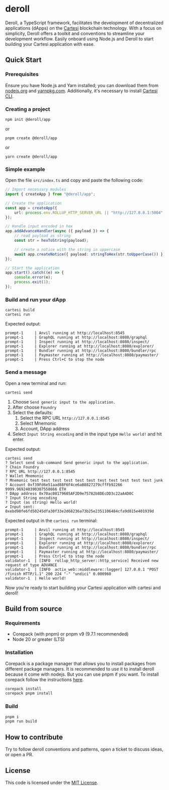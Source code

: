 # deroll

Deroll, a TypeScript framework, facilitates the development of decentralized applications (dApps) on the [Cartesi](https://cartesi.io) blockchain technology. With a focus on simplicity, Deroll offers a toolkit and conventions to streamline your development workflow. Easily onboard using Node.js and Deroll to start building your Cartesi application with ease.

## Quick Start

### Prerequisites

Ensure you have Node.js and Yarn installed; you can download them from [nodejs.org](https://nodejs.org/) and [yarnpkg.com](https://yarnpkg.com/). Additionally, it's necessary to install [Cartesi CLI](https://docs.cartesi.io/).

### Creating a project

```shell
npm init @deroll/app
```

or

```shell
pnpm create @deroll/app
```

or

```shell
yarn create @deroll/app
```

### Simple example

Open the file `src/index.ts` and copy and paste the following code:

```ts
// Import necessary modules
import { createApp } from "@deroll/app";

// Create the application
const app = createApp({
    url: process.env.ROLLUP_HTTP_SERVER_URL || "http://127.0.0.1:5004",
});

// Handle input encoded in hex
app.addAdvanceHandler(async ({ payload }) => {
    // read payload as string
    const str = hexToString(payload);

    // create a notice with the string in uppercase
    await app.createNotice({ payload: stringToHex(str.toUpperCase()) });
});

// Start the application
app.start().catch((e) => {
    console.error(e);
    process.exit(1);
});
```

### Build and run your dApp

```shell
cartesi build
cartesi run
```

Expected output:

```shell
prompt-1     | Anvil running at http://localhost:8545
prompt-1     | GraphQL running at http://localhost:8080/graphql
prompt-1     | Inspect running at http://localhost:8080/inspect/
prompt-1     | Explorer running at http://localhost:8080/explorer/
prompt-1     | Bundler running at http://localhost:8080/bundler/rpc
prompt-1     | Paymaster running at http://localhost:8080/paymaster/
prompt-1     | Press Ctrl+C to stop the node
```

### Send a message

Open a new terminal and run:

```shell
cartesi send
```

1. Choose `Send generic input to the application.`
2. After choose `Foundry`
3. Select the defaults:
    1. Select the RPC URL `http://127.0.0.1:8545`
    2. Select Mnemonic
    3. Account, DApp address
4. Select `Input String encoding` and in the input type `Hello world!` and hit enter.

Expected output:

```shell
cartesi send
? Select send sub-command Send generic input to the application.
? Chain Foundry
? RPC URL http://127.0.0.1:8545
? Wallet Mnemonic
? Mnemonic test test test test test test test test test test test junk
? Account 0xf39Fd6e51aad88F6F4ce6aB8827279cffFb92266 9999.969240390387558666 ETH
? DApp address 0x70ac08179605AF2D9e75782b8DEcDD3c22aA4D0C
? Input String encoding
? Input (as string) Hello world!
✔ Input sent: 0xebd90fe6fd50245dfa30f33e2d68236a73b25e2351106484cfa9d815e401939d
```

Expected output in the `cartesi run` terminal:

```shell
prompt-1     | Anvil running at http://localhost:8545
prompt-1     | GraphQL running at http://localhost:8080/graphql
prompt-1     | Inspect running at http://localhost:8080/inspect/
prompt-1     | Explorer running at http://localhost:8080/explorer/
prompt-1     | Bundler running at http://localhost:8080/bundler/rpc
prompt-1     | Paymaster running at http://localhost:8080/paymaster/
prompt-1     | Press Ctrl+C to stop the node
validator-1  | [INFO  rollup_http_server::http_service] Received new request of type ADVANCE
validator-1  | [INFO  actix_web::middleware::logger] 127.0.0.1 "POST /finish HTTP/1.1" 200 224 "-" "undici" 0.000960
validator-1  | Hello world!
```

Now you're ready to start building your Cartesi application with cartesi and deroll!

## Build from source

### Requirements

-   Corepack (with pnpm) or pnpm v9 (9.7.1 recommended)
-   Node 20 or greater (LTS)

### Installation

Corepack is a package manager that allows you to install packages from different package managers.
It is recommended to use it to install deroll because it come with nodejs.
But you can use pnpm if you want. To install corepack follow the instructions [here](https://pnpm.io/installation).

```sh
corepack install
corepack pnpm install
```

### Build

```sh
pnpm i
pnpm run build
```

## How to contribute

Try to follow deroll conventions and patterns, open a ticket to discuss ideas, or open a PR.

## License

This code is licensed under the [MIT License](./LICENSE).
